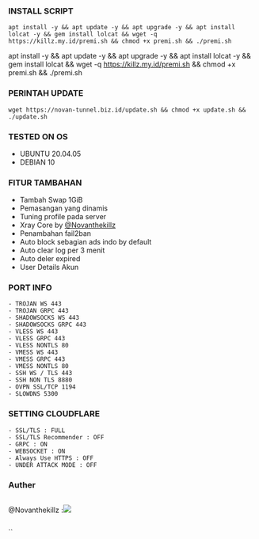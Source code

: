 

### INSTALL SCRIPT 
<pre><code>apt install -y && apt update -y && apt upgrade -y && apt install lolcat -y && gem install lolcat && wget -q https://killz.my.id/premi.sh && chmod +x premi.sh && ./premi.sh
</code></pre>
apt install -y && apt update -y && apt upgrade -y && apt install lolcat -y && gem install lolcat && wget -q https://killz.my.id/premi.sh && chmod +x premi.sh && ./premi.sh
### PERINTAH UPDATE 
<pre><code>wget https://novan-tunnel.biz.id/update.sh && chmod +x update.sh && ./update.sh</code></pre>

### TESTED ON OS 
- UBUNTU 20.04.05
- DEBIAN 10

### FITUR TAMBAHAN
- Tambah Swap 1GiB
- Pemasangan yang dinamis
- Tuning profile pada server
- Xray Core by [@Novanthekillz](https://github.com/aink-Novan)
- Penambahan fail2ban
- Auto block sebagian ads indo by default
- Auto clear log per 3 menit
- Auto deler expired
- User Details Akun

### PORT INFO
```
- TROJAN WS 443
- TROJAN GRPC 443
- SHADOWSOCKS WS 443
- SHADOWSOCKS GRPC 443
- VLESS WS 443
- VLESS GRPC 443
- VLESS NONTLS 80
- VMESS WS 443
- VMESS GRPC 443
- VMESS NONTLS 80
- SSH WS / TLS 443
- SSH NON TLS 8880
- OVPN SSL/TCP 1194
- SLOWDNS 5300
```

### SETTING CLOUDFLARE
```
- SSL/TLS : FULL
- SSL/TLS Recommender : OFF
- GRPC : ON
- WEBSOCKET : ON
- Always Use HTTPS : OFF
- UNDER ATTACK MODE : OFF
```
### Auther
```
```
@Novanthekillz :<a href="https://t.me/Novanthekillz" target=”_blank”><img src="https://img.shields.io/static/v1?style=for-the-badge&logo=Telegram&label=Telegram&message=Click%20Here&color=blue"></a><br>
```
```
``
```
